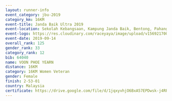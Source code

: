 ```yaml
---
layout: runner-info 
event_category: jbu-2019 
category_km: 16KM 
event-title: Janda Baik Ultra 2019
event-location: Sekolah Kebangsaan, Kampung Janda Baik, Bentong, Pahang, Malaysia 
event-logo: https://res.cloudinary.com/raceyaya/image/upload/v1569217009/logo/janda-baik_vch1pc.jpg 
event-date: 2019-09-14 
overall_rank: 125
gender_rank: 33
category_rank: 12
bib: 64040
name: VOON PHOE YEARN
distance: 16KM
category: 16KM Women Veteran
gender: Female
finish: 2-53-01
country: Malaysia
certificate: https://drive.google.com/file/d/1jqxyvhjO6BxA57EPDwsk-j4RPhV1JRQ-/view?usp=sharing
---
```

